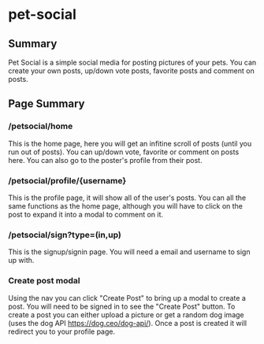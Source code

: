 # pet-social

## Summary

Pet Social is a simple social media for posting pictures of your pets. You can create your own posts, up/down vote posts, favorite posts and comment on posts.

## Page Summary

### /petsocial/home

This is the home page, here you will get an infitine scroll of posts (until you run out of posts). You can up/down vote, favorite or comment on posts here. You can also go to the poster's profile from their post.

### /petsocial/profile/{username}

This is the profile page, it will show all of the user's posts. You can all the same functions as the home page, although you will have to click on the post to expand it into a modal to comment on it. 


### /petsocial/sign?type=(in,up)

This is the signup/signin page. You will need a email and username to sign up with. 


### Create post modal

Using the nav you can click "Create Post" to bring up a modal to create a post. You will need to be signed in to see the "Create Post" button. To create a post you can either upload a picture or get a random dog image (uses the dog API https://dog.ceo/dog-api/). Once a post is created it will redirect you to your profile page.

